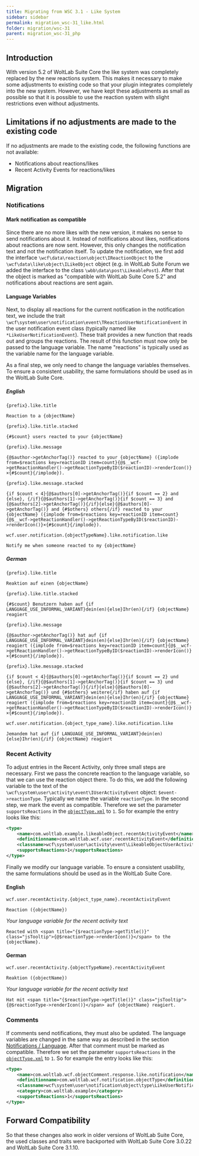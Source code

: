```yaml
---
title: Migrating from WSC 3.1 - Like System
sidebar: sidebar
permalink: migration_wsc-31_like.html
folder: migration/wsc-31
parent: migration_wsc-31_php
---
```


## Introduction

With version 5.2 of WoltLab Suite Core the like system was completely replaced by the new reactions system. This makes it necessary to make some adjustments to existing code so that your plugin integrates completely into the new system. However, we have kept these adjustments as small as possible so that it is possible to use the reaction system with slight restrictions even without adjustments. 

## Limitations if no adjustments are made to the existing code

If no adjustments are made to the existing code, the following functions are not available: 
* Notifications about reactions/likes
* Recent Activity Events for reactions/likes

## Migration
### Notifications
#### Mark notification as compatible 
Since there are no more likes with the new version, it makes no sense to send notifications about it. Instead of notifications about likes, notifications about reactions are now sent. However, this only changes the notification text and not the notification itself. To update the notification, we first add the interface `\wcf\data\reaction\object\IReactionObject` to the `\wcf\data\like\object\ILikeObject` object (e.g. in WoltLab Suite Forum we added the interface to the class `\wbb\data\post\LikeablePost`). After that the object is marked as "compatible with WoltLab Suite Core 5.2" and notifications about reactions are sent again. 

#### Language Variables
Next, to display all reactions for the current notification in the notification text, we include the trait `\wcf\system\user\notification\event\TReactionUserNotificationEvent` in the user notification event class (typically named like `*LikeUserNotificationEvent`). These trait provides a new function that reads out and groups the reactions. The result of this function must now only be passed to the language variable. The name "reactions" is typically used as the variable name for the language variable. 

As a final step, we only need to change the language variables themselves. To ensure a consistent usability, the same formulations should be used as in the WoltLab Suite Core. 

##### English

`{prefix}.like.title`
```
Reaction to a {objectName}
```

`{prefix}.like.title.stacked`

```
{#$count} users reacted to your {objectName}
```

`{prefix}.like.message`
```
{@$author->getAnchorTag()} reacted to your {objectName} ({implode from=$reactions key=reactionID item=count}{@$__wcf->getReactionHandler()->getReactionTypeByID($reactionID)->renderIcon()}×{#$count}{/implode}).
```

`{prefix}.like.message.stacked`

```
{if $count < 4}{@$authors[0]->getAnchorTag()}{if $count == 2} and {else}, {/if}{@$authors[1]->getAnchorTag()}{if $count == 3} and {@$authors[2]->getAnchorTag()}{/if}{else}{@$authors[0]->getAnchorTag()} and {#$others} others{/if} reacted to your {objectName} ({implode from=$reactions key=reactionID item=count}{@$__wcf->getReactionHandler()->getReactionTypeByID($reactionID)->renderIcon()}×{#$count}{/implode}).
```

`wcf.user.notification.{objectTypeName}.like.notification.like`
```
Notify me when someone reacted to my {objectName}
```

##### German

`{prefix}.like.title`
```
Reaktion auf einen {objectName}
```

`{prefix}.like.title.stacked`

```
{#$count} Benutzern haben auf {if LANGUAGE_USE_INFORMAL_VARIANT}dein(en){else}Ihr(en){/if} {objectName} reagiert
```

`{prefix}.like.message`
```
{@$author->getAnchorTag()} hat auf {if LANGUAGE_USE_INFORMAL_VARIANT}dein(en){else}Ihr(en){/if} {objectName} reagiert ({implode from=$reactions key=reactionID item=count}{@$__wcf->getReactionHandler()->getReactionTypeByID($reactionID)->renderIcon()}×{#$count}{/implode}).
```

`{prefix}.like.message.stacked`

```
{if $count < 4}{@$authors[0]->getAnchorTag()}{if $count == 2} und {else}, {/if}{@$authors[1]->getAnchorTag()}{if $count == 3} und {@$authors[2]->getAnchorTag()}{/if}{else}{@$authors[0]->getAnchorTag()} und {#$others} weitere{/if} haben auf {if LANGUAGE_USE_INFORMAL_VARIANT}dein(en){else}Ihr(en){/if} {objectName} reagiert ({implode from=$reactions key=reactionID item=count}{@$__wcf->getReactionHandler()->getReactionTypeByID($reactionID)->renderIcon()}×{#$count}{/implode}).
```

`wcf.user.notification.{object_type_name}.like.notification.like`
```
Jemandem hat auf {if LANGUAGE_USE_INFORMAL_VARIANT}dein(en){else}Ihr(en){/if} {objectName} reagiert
```

### Recent Activity 

To adjust entries in the Recent Activity, only three small steps are necessary. First we pass the concrete reaction to the language variable, so that we can use the reaction object there. To do this, we add the following variable to the text of the `\wcf\system\user\activity\event\IUserActivityEvent` object: `$event->reactionType`. Typically we name the variable `reactionType`. In the second step, we mark the event as compatible. Therefore we set the parameter `supportsReactions` in the [`objectType.xml`](package_pip_object-type) to `1`. So for example the entry looks like this:
 
```xml
<type>
	<name>com.woltlab.example.likeableObject.recentActivityEvent</name>
	<definitionname>com.woltlab.wcf.user.recentActivityEvent</definitionname>
	<classname>wcf\system\user\activity\event\LikeableObjectUserActivityEvent</classname>
	<supportsReactions>1</supportsReactions>
</type>
```

Finally we modify our language variable. To ensure a consistent usability, the same formulations should be used as in the WoltLab Suite Core.

#### English
`wcf.user.recentActivity.{object_type_name}.recentActivityEvent`
```
Reaction ({objectName})
```

_Your language variable for the recent activity text_
```
Reacted with <span title="{$reactionType->getTitle()}" class="jsTooltip">{@$reactionType->renderIcon()}</span> to the {objectName}.
```

#### German
`wcf.user.recentActivity.{objectTypeName}.recentActivityEvent`
```
Reaktion ({objectName})
```

_Your language variable for the recent activity text_
```
Hat mit <span title="{$reactionType->getTitle()}" class="jsTooltip">{@$reactionType->renderIcon()}</span> auf {objectName} reagiert.
```

### Comments
If comments send notifications, they must also be updated. The language variables are changed in the same way as described in the section [Notifications / Language](migration_wsc-31_like.html#Language-Variables). After that comment must be marked as compatible. Therefore we set the parameter `supportsReactions` in the [`objectType.xml`](package_pip_object-type) to `1`. So for example the entry looks like this: 

```xml
<type>
	<name>com.woltlab.wcf.objectComment.response.like.notification</name>
	<definitionname>com.woltlab.wcf.notification.objectType</definitionname>
	<classname>wcf\system\user\notification\object\type\LikeUserNotificationObjectType</classname>
	<category>com.woltlab.example</category>
	<supportsReactions>1</supportsReactions>
</type>
```

## Forward Compatibility 

So that these changes also work in older versions of WoltLab Suite Core, the used classes and traits were backported with WoltLab Suite Core 3.0.22 and WoltLab Suite Core 3.1.10.
